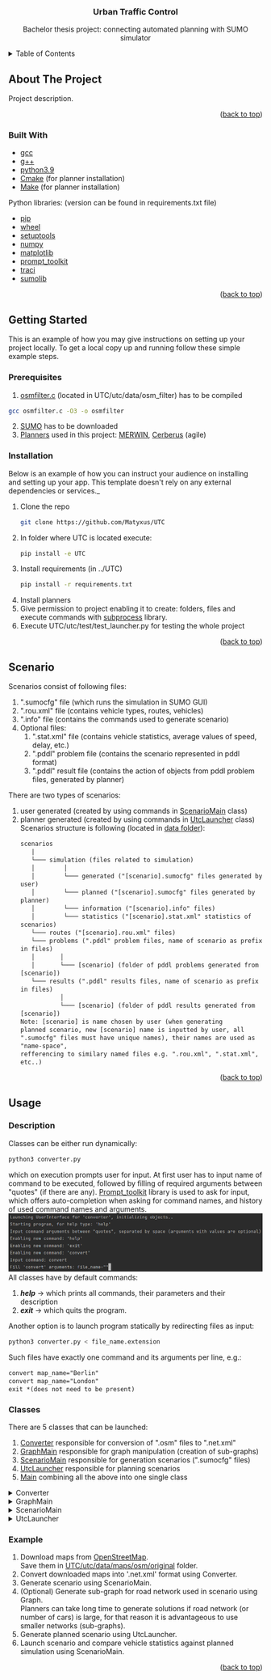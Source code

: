 <div id="top"></div>


<!-- PROJECT LOGO -->
<br />
<div align="center">
  <h3 align="center">Urban Traffic Control</h3>

  <p align="center">
    Bachelor thesis project: connecting automated planning with SUMO simulator
  </p>
</div>



<!-- TABLE OF CONTENTS -->
<details>
  <summary>Table of Contents</summary>
  <ol>
    <li>
      <a href="#about-the-project">About The Project</a>
      <ul>
        <li><a href="#built-with">Built With</a></li>
      </ul>
    </li>
    <li>
      <a href="#getting-started">Getting Started</a>
      <ul>
        <li><a href="#prerequisites">Prerequisites</a></li>
        <li><a href="#installation">Installation</a></li>
      </ul>
    </li>
   <li>
      <a href="#scenario">Scenario</a>
    </li>
    <li>
      <a href="#usafe">Usage</a>
      <ul>
        <li><a href="#description">Description</a></li>
        <li><a href="#classes">Classes</a></li>
        <li><a href="#example">Example</a></li>
      </ul>
    </li>
  </ol>
</details>



<!-- ABOUT THE PROJECT -->
## About The Project



Project description.

<p align="right">(<a href="#top">back to top</a>)</p>



### Built With

* [gcc]()
* [g++]()
* [python3.9]()
* [Cmake]() (for planner installation)
* [Make]() (for planner installation)

Python libraries: (version can be found in requirements.txt file)
* [pip](https://pypi.org/project/pip/)
* [wheel](https://pypi.org/project/wheel/)
* [setuptools](https://pypi.org/project/setuptools/)
* [numpy](https://numpy.org/)
* [matplotlib](https://matplotlib.org/)
* [prompt_toolkit](https://python-prompt-toolkit.readthedocs.io/en/master/)
* [traci](https://pypi.org/project/traci/)
* [sumolib](https://pypi.org/project/sumolib/)

<p align="right">(<a href="#top">back to top</a>)</p>



<!-- GETTING STARTED -->
## Getting Started

This is an example of how you may give instructions on setting up your project locally.
To get a local copy up and running follow these simple example steps.

### Prerequisites


1) [osmfilter.c](https://wiki.openstreetmap.org/wiki/Osmfilter) (located in UTC/utc/data/osm_filter) has to be compiled
  ```sh
  gcc osmfilter.c -O3 -o osmfilter
  ```
2) [SUMO](https://www.eclipse.org/sumo/) has to be downloaded
3) [Planners](https://ipc2018-classical.bitbucket.io/#description) 
used in this project: [MERWIN](https://bitbucket.org/ipc2018-classical/team14/src/ipc-2018-seq-agl/), 
[Cerberus](https://bitbucket.org/ipc2018-classical/team15/src/ipc-2018-seq-agl/) (agile)

### Installation

Below is an example of how you can instruct your audience on installing and setting up your app. This template doesn't rely on any external dependencies or services._

1. Clone the repo
   ```sh
   git clone https://github.com/Matyxus/UTC
   ```
2. In folder where UTC is located execute:
   ```sh
   pip install -e UTC
   ```
3. Install requirements (in ../UTC)
   ```sh
   pip install -r requirements.txt
   ```
4. Install planners
5. Give permission to project enabling it to create: folders, files and execute
commands with [subprocess](https://docs.python.org/3/library/subprocess.html) library.
6. Execute UTC/utc/test/test_launcher.py for testing the whole project

<p align="right">(<a href="#top">back to top</a>)</p>

<!-- Scenario -->
## Scenario
Scenarios consist of following files:
1. ".sumocfg" file (which runs the simulation in SUMO GUI)
2. ".rou.xml" file (contains vehicle types, routes, vehicles)
3. ".info" file (contains the commands used to generate scenario)
4. Optional files:  
   1. ".stat.xml" file (contains vehicle statistics, average values of speed, delay, etc.)
   2. ".pddl" problem file (contains the scenario represented in pddl format)
   3. ".pddl" result file (contains the action of objects from pddl problem files, generated by planner)    

There are two types of scenarios:
1. user generated (created by using commands in [ScenarioMain](./utc/src/simulator) class)
2. planner generated (created by using commands in [UtcLauncher](./utc/src/pddl/utc_problem) class)\
Scenarios structure is following (located in [data folder](./utc/data)):
   ```
   scenarios
      |
      └─── simulation (files related to simulation)
      │        │
      │        └─── generated ("[scenario].sumocfg" files generated by user)
      │        └─── planned ("[scenario].sumocfg" files generated by planner)
      │        └─── information ("[scenario].info" files)
      │        └─── statistics ("[scenario].stat.xml" statistics of scenarios)
      └─── routes ("[scenario].rou.xml" files)   
      └─── problems (".pddl" problem files, name of scenario as prefix in files)
      │       │
      │       └─── [scenario] (folder of pddl problems generated from [scenario])
      └─── results (".pddl" results files, name of scenario as prefix in files)
              │
              └─── [scenario] (folder of pddl results generated from [scenario])
   Note: [scenario] is name chosen by user (when generating
   planned scenario, new [scenario] name is inputted by user, all
   ".sumocfg" files must have unique names), their names are used as "name-space",
   refferencing to similary named files e.g. ".rou.xml", ".stat.xml", etc..)
   ```
<p align="right">(<a href="#top">back to top</a>)</p>

<!-- USAGE EXAMPLES -->
## Usage



### Description
Classes can be either run dynamically:
   ```sh
   python3 converter.py
   ```
which on execution prompts user for input. At first user has to input name of command
to be executed, followed by filling of required arguments between "quotes" (if there are any).
[Prompt_toolkit](https://python-prompt-toolkit.readthedocs.io/en/master/) library is used
to ask for input, which offers auto-completion when asking for command names, and
history of used command names and arguments.
![Input Example](Images/ui_input_example.PNG)
All classes have by default commands:
1. **_help_** -> which prints all commands, their parameters and their description
2. **_exit_** -> which quits the program.

Another option is to launch program statically by redirecting files as input:
   ```sh
   python3 converter.py < file_name.extension
   ```
Such files have exactly one command and its arguments per line, e.g.:
 ```
 convert map_name="Berlin"
 convert map_name="London"
 exit *(does not need to be present)
 ```

### Classes

There are 5 classes that can be launched:
1. [Converter](./utc/src/converter) responsible for conversion of ".osm" files to ".net.xml"
2. [GraphMain](./utc/src/graph) responsible for graph manipulation (creation of sub-graphs)
3. [ScenarioMain](./utc/src/simulator) responsible for generation scenarios (".sumocfg" files)
4. [UtcLauncher](./utc/src/pddl/utc_problem) responsible for planning scenarios
5. [Main](./utc/src) combining all the above into one single class

<details>
  <summary>Converter</summary>
  Converter class converts downloaded ".osm" files into ".net.xml" files which SUMO recognizes.
  It does to by filtering out all non-highway related objects (except traffic semaphores),
  creating same named file (with the suffix "_filtered" added). Filtered file
  is then used to convert into ".net.xml" by running netconvert (part of SUMO commands)
  in command shell, which generates ".net.xml" file with the same name as the original ".osm" file.
</details>

<details>
  <summary>GraphMain</summary>
  GraphMain class can display ".net.xml" files using pyplot (also shows junction id's),
  generate sub-graphs (using Top K A* algorithm, which limits the number of routes
  by parameter "c" -> which is used to multiply shortest route length from given starting
  and ending junctions, thereby limiting route length). Subsequently sub-graphs can be
  merged together, allowing to create much smaller graphs that focus only on 
  parts of network where cars are driving on. Finally sub-graphs created like this
  can be saved, creating new ".net.xml" file.
</details>

<details>
  <summary>ScenarioMain</summary>
  ScenarioMain class allows user to create custom scenarios on given road network.
  User can select commands to add vehicle / vehicle-flows into network from
  given starting and ending junction (route is selected by shortest path).
  When saving scenarios, 3 files are created: ".sumocfg", ".rou.xml", ".info",
  having the same name as user gave to "generate-scenario" command argument "scenario_name".
  Scenarios can be launched with or without GUI and similarly user can generate file
  containing vehicle statistics (".stat.xml").
</details>

<details>
  <summary>UtcLauncher</summary>
  UtcLauncher class handles files with ".pddl" extension.
  User has to at first select already existing scenario (created by ScenarioMain),
  and name for new scenario (which is used for pddl problem/result folder names and 
  prefix of such files), network on which user wants the planner to plan vehicle
  routes on (sub-graph of original network is recommended, since the larger the network, 
  the more time is required for planner for find solution).
  After initialization is finished, user can generate problem files, describing
  the simulation in ".pddl" format in given time frame (e.g. from 0-20 step, 20-40, ...).
  If problem files are generated, it is possible to generate result files (at least 
  30 seconds of planner execution time is recommend for planning).
  Finally it is possible to generate "planned" scenario from ".pddl" result files (this 
  is so called "offline" planning), it is possible to plan while the simulation is running
  ("online" planning), where every X time-step simulation is paused to generate corresponding
  problem file and result file from which vehicle routes are extracted and given to 
  vehicles in simulation (the simulation then continues to run until next X-th time-step
  when the process repeats until the end).
</details>

### Example

1. Download maps from [OpenStreetMap](https://www.openstreetmap.org/). \
Save them in [UTC/utc/data/maps/osm/original](./utc/data/maps/osm/original) folder.
2. Convert downloaded maps into '.net.xml' format using Converter.
3. Generate scenario using ScenarioMain. 
4. (Optional) Generate sub-graph for road network used in scenario using Graph. \
Planners can take long time to generate solutions if road network (or number of cars)
is large, for that reason it is advantageous to use smaller networks (sub-graphs).
5. Generate planned scenario using UtcLauncher.
6. Launch scenario and compare vehicle statistics against planned simulation using ScenarioMain.

<p align="right">(<a href="#top">back to top</a>)</p>
